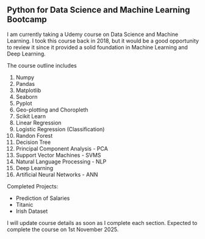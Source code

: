 ## Python for Data Science and Machine Learning Bootcamp
I am currently taking a Udemy course on Data Science and Machine Learning. I took this course back in 2018, but it would be a good opportunity to review it since it provided a solid foundation in Machine Learning and Deep Learning.

The course outline includes
1. Numpy
2. Pandas
3. Matplotlib
4. Seaborn
5. Pyplot
6. Geo-plotting and Choropleth
7. Scikit Learn
8. Linear Regression
9. Logistic Regression (Classification)
10. Randon Forest
11. Decision Tree
12. Principal Component Analysis - PCA
13. Support Vector Machines - SVMS
14. Natural Language Processing - NLP
15. Deep Learning
16. Artificial Neural Networks - ANN


Completed Projects:
- Prediction of Salaries
- Titanic
- Irish Dataset

I will update course details as soon as I complete each section. Expected to complete the course on 1st November 2025.
